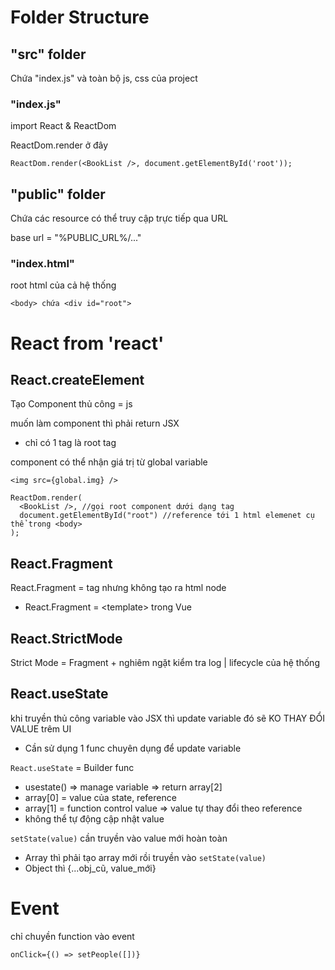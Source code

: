 # Folder Structure
## "src" folder
Chứa "index.js" và toàn bộ js, css của project
### "index.js"
import React & ReactDom

ReactDom.render ở đây
```
ReactDom.render(<BookList />, document.getElementById('root'));
```
## "public" folder
Chứa các resource có thể truy cập trực tiếp qua URL

base url = "%PUBLIC_URL%/..."

### "index.html"
root html của cả hệ thống

```
<body> chứa <div id="root">
```

# React from 'react'
## React.createElement
Tạo Component thủ công = js

muốn làm component thì phải return JSX
- chỉ có 1 tag là root tag

component có thể nhận giá trị từ global variable
```
<img src={global.img} /> 
```

```
ReactDom.render(
  <BookList />, //gọi root component dưới dạng tag
  document.getElementById("root") //reference tới 1 html elemenet cụ thể trong <body>
);
```

## React.Fragment
React.Fragment = tag nhưng không tạo ra html node 
- React.Fragment = \<template\> trong Vue

## React.StrictMode
Strict Mode = Fragment + nghiêm ngặt kiểm tra log | lifecycle của hệ thống

## React.useState
khi truyền thủ công variable vào JSX thì update variable đó sẽ KO THAY ĐỔI VALUE trêm UI
- Cần sử dụng 1 func chuyên dụng để update variable

`React.useState` = Builder func
- usestate() => manage variable => return array[2]
- array[0] = value của state, reference
- array[1] = function control value => value tự thay đổi theo reference
- không thể tự động cập nhật value

`setState(value)` cần truyền vào value mới hoàn toàn
- Array thì phải tạo array mới rồi truyền vào `setState(value)`
- Object thì {...obj_cũ, value_mới}

# Event
chỉ chuyền function vào event
```
onClick={() => setPeople([])}
```